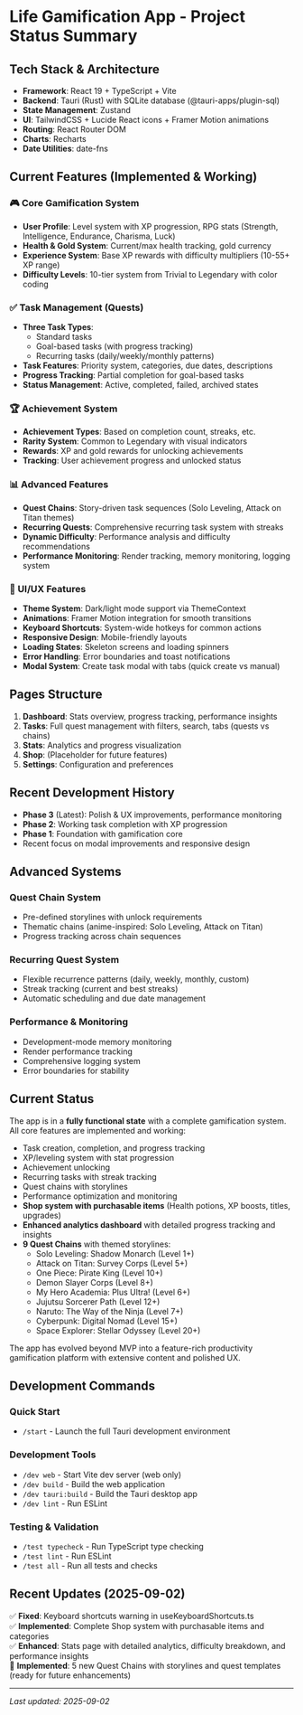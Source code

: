 # Life Gamification App - Project Status Summary

## Tech Stack & Architecture
- **Framework**: React 19 + TypeScript + Vite
- **Backend**: Tauri (Rust) with SQLite database (@tauri-apps/plugin-sql)
- **State Management**: Zustand
- **UI**: TailwindCSS + Lucide React icons + Framer Motion animations
- **Routing**: React Router DOM
- **Charts**: Recharts
- **Date Utilities**: date-fns

## Current Features (Implemented & Working)

### 🎮 Core Gamification System
- **User Profile**: Level system with XP progression, RPG stats (Strength, Intelligence, Endurance, Charisma, Luck)
- **Health & Gold System**: Current/max health tracking, gold currency
- **Experience System**: Base XP rewards with difficulty multipliers (10-55+ XP range)
- **Difficulty Levels**: 10-tier system from Trivial to Legendary with color coding

### ✅ Task Management (Quests)
- **Three Task Types**:
  - Standard tasks
  - Goal-based tasks (with progress tracking)
  - Recurring tasks (daily/weekly/monthly patterns)
- **Task Features**: Priority system, categories, due dates, descriptions
- **Progress Tracking**: Partial completion for goal-based tasks
- **Status Management**: Active, completed, failed, archived states

### 🏆 Achievement System
- **Achievement Types**: Based on completion count, streaks, etc.
- **Rarity System**: Common to Legendary with visual indicators
- **Rewards**: XP and gold rewards for unlocking achievements
- **Tracking**: User achievement progress and unlocked status

### 📊 Advanced Features
- **Quest Chains**: Story-driven task sequences (Solo Leveling, Attack on Titan themes)
- **Recurring Quests**: Comprehensive recurring task system with streaks
- **Dynamic Difficulty**: Performance analysis and difficulty recommendations
- **Performance Monitoring**: Render tracking, memory monitoring, logging system

### 🎨 UI/UX Features
- **Theme System**: Dark/light mode support via ThemeContext
- **Animations**: Framer Motion integration for smooth transitions
- **Keyboard Shortcuts**: System-wide hotkeys for common actions
- **Responsive Design**: Mobile-friendly layouts
- **Loading States**: Skeleton screens and loading spinners
- **Error Handling**: Error boundaries and toast notifications
- **Modal System**: Create task modal with tabs (quick create vs manual)

## Pages Structure
1. **Dashboard**: Stats overview, progress tracking, performance insights
2. **Tasks**: Full quest management with filters, search, tabs (quests vs chains)
3. **Stats**: Analytics and progress visualization
4. **Shop**: (Placeholder for future features)
5. **Settings**: Configuration and preferences

## Recent Development History
- **Phase 3** (Latest): Polish & UX improvements, performance monitoring
- **Phase 2**: Working task completion with XP progression
- **Phase 1**: Foundation with gamification core
- Recent focus on modal improvements and responsive design

## Advanced Systems

### Quest Chain System
- Pre-defined storylines with unlock requirements
- Thematic chains (anime-inspired: Solo Leveling, Attack on Titan)
- Progress tracking across chain sequences

### Recurring Quest System
- Flexible recurrence patterns (daily, weekly, monthly, custom)
- Streak tracking (current and best streaks)
- Automatic scheduling and due date management

### Performance & Monitoring
- Development-mode memory monitoring
- Render performance tracking
- Comprehensive logging system
- Error boundaries for stability

## Current Status
The app is in a **fully functional state** with a complete gamification system. All core features are implemented and working:
- Task creation, completion, and progress tracking
- XP/leveling system with stat progression
- Achievement unlocking
- Recurring tasks with streak tracking
- Quest chains with storylines
- Performance optimization and monitoring
- **Shop system with purchasable items** (Health potions, XP boosts, titles, upgrades)
- **Enhanced analytics dashboard** with detailed progress tracking and insights
- **9 Quest Chains** with themed storylines:
  - Solo Leveling: Shadow Monarch (Level 1+)
  - Attack on Titan: Survey Corps (Level 5+) 
  - One Piece: Pirate King (Level 10+)
  - Demon Slayer Corps (Level 8+)
  - My Hero Academia: Plus Ultra! (Level 6+)
  - Jujutsu Sorcerer Path (Level 12+)
  - Naruto: The Way of the Ninja (Level 7+)
  - Cyberpunk: Digital Nomad (Level 15+)
  - Space Explorer: Stellar Odyssey (Level 20+)

The app has evolved beyond MVP into a feature-rich productivity gamification platform with extensive content and polished UX.

## Development Commands

### Quick Start
- `/start` - Launch the full Tauri development environment

### Development Tools
- `/dev web` - Start Vite dev server (web only)
- `/dev build` - Build the web application
- `/dev tauri:build` - Build the Tauri desktop app
- `/dev lint` - Run ESLint

### Testing & Validation
- `/test typecheck` - Run TypeScript type checking
- `/test lint` - Run ESLint
- `/test all` - Run all tests and checks

## Recent Updates (2025-09-02)
✅ **Fixed**: Keyboard shortcuts warning in useKeyboardShortcuts.ts  
✅ **Implemented**: Complete Shop system with purchasable items and categories  
✅ **Enhanced**: Stats page with detailed analytics, difficulty breakdown, and performance insights  
🔄 **Implemented**: 5 new Quest Chains with storylines and quest templates (ready for future enhancements)  

---
*Last updated: 2025-09-02*
